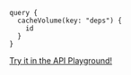 ```gql
query {
  cacheVolume(key: "deps") {
    id
  }
}
```

<a href="https://play.dagger.cloud/playground/bsefs5QszT9" target="_blank">Try it in the API Playground!</a>
